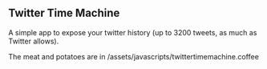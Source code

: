 ## Twitter Time Machine

A simple app to expose your twitter history (up to 3200 tweets, as much as Twitter allows).

The meat and potatoes are in /assets/javascripts/twittertimemachine.coffee